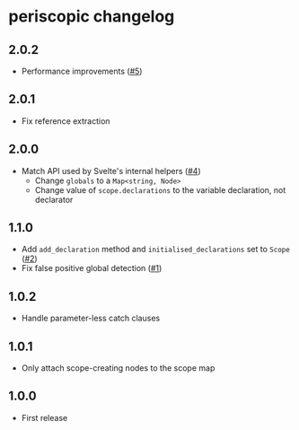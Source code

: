 # periscopic changelog

## 2.0.2

* Performance improvements ([#5](https://github.com/Rich-Harris/periscopic/pull/5))

## 2.0.1

* Fix reference extraction

## 2.0.0

* Match API used by Svelte's internal helpers ([#4](https://github.com/Rich-Harris/periscopic/pull/4))
	* Change `globals` to a `Map<string, Node>`
	* Change value of `scope.declarations` to the variable declaration, not declarator

## 1.1.0

* Add `add_declaration` method and `initialised_declarations` set to `Scope` ([#2](https://github.com/Rich-Harris/periscopic/pull/2))
* Fix false positive global detection ([#1](https://github.com/Rich-Harris/periscopic/pull/1))

## 1.0.2

* Handle parameter-less catch clauses

## 1.0.1

* Only attach scope-creating nodes to the scope map

## 1.0.0

* First release